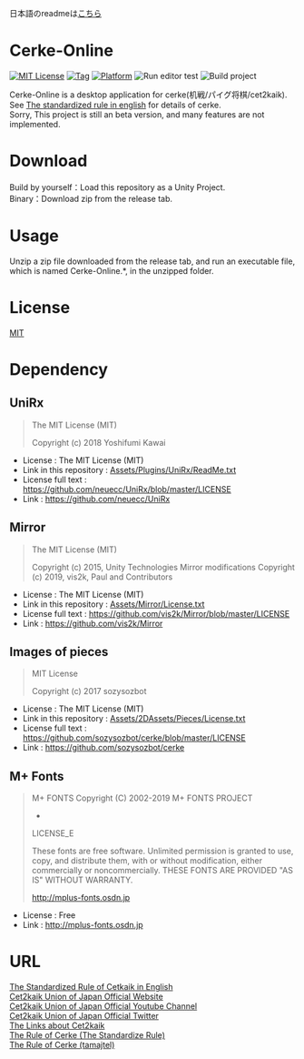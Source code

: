 日本語のreadmeは[こちら](README.md)
# Cerke-Online
[![MIT License](https://img.shields.io/github/license/azarashi2931/Cerke-Online)](LICENSE)
[![Tag](https://img.shields.io/github/v/tag/azarashi2931/Cerke-Online)](../../releases)
[![Platform](https://img.shields.io/badge/platform-win--32%20|%20win--64%20|%20linux--64%20|%20osx--64-brightgreen)](LICENSE)
![Run editor test](https://github.com/azarashi2931/Cerke-Online/workflows/Run%20editor%20test/badge.svg?branch=master)
![Build project](https://github.com/azarashi2931/Cerke-Online/workflows/Build%20project/badge.svg?branch=master)
  
Cerke-Online is a desktop application for cerke(机戦/パイグ将棋/cet2kaik).  
See [The standardized rule in english](https://sites.google.com/view/cet2kaik/the-standardized-rule-in-english?authuser=0) for details of cerke.  
Sorry, This project is still an beta version, and many features are not implemented.

# Download
Build by yourself：Load this repository as a Unity Project.  
Binary：Download zip from the release tab.  

# Usage
Unzip a zip file downloaded from the release tab, and run an executable file, which is named Cerke-Online.*, in the unzipped folder.  

# License
[MIT](LICENSE)

# Dependency
## UniRx
>The MIT License (MIT)
>
>Copyright (c) 2018 Yoshifumi Kawai
+ License : The MIT License (MIT)
+ Link in this repository : [Assets/Plugins/UniRx/ReadMe.txt](Assets/Plugins/UniRx/ReadMe.txt)
+ License full text : https://github.com/neuecc/UniRx/blob/master/LICENSE
+ Link : https://github.com/neuecc/UniRx  

## Mirror
>The MIT License (MIT)
>
>Copyright (c) 2015, Unity Technologies
>Mirror modifications Copyright (c) 2019, vis2k, Paul and Contributors
+ License : The MIT License (MIT)
+ Link in this repository : [Assets/Mirror/License.txt](Assets/Mirror/License.txt)
+ License full text : https://github.com/vis2k/Mirror/blob/master/LICENSE
+ Link : https://github.com/vis2k/Mirror  

## Images of pieces
>MIT License
>
>Copyright (c) 2017 sozysozbot
+ License : The MIT License (MIT)
+ Link in this repository : [Assets/2DAssets/Pieces/License.txt](Assets/2DAssets/Pieces/License.txt)
+ License full text : https://github.com/sozysozbot/cerke/blob/master/LICENSE
+ Link : https://github.com/sozysozbot/cerke

## M+ Fonts
>M+ FONTS                                Copyright (C) 2002-2019 M+ FONTS PROJECT
>
>-
>
>LICENSE_E
>
>
>
>
>These fonts are free software.
>Unlimited permission is granted to use, copy, and distribute them, with
>or without modification, either commercially or noncommercially.
>THESE FONTS ARE PROVIDED "AS IS" WITHOUT WARRANTY.
>
>
>http://mplus-fonts.osdn.jp
>
+ License : Free
+ Link : http://mplus-fonts.osdn.jp

# URL
[The Standardized Rule of Cetkaik in English](https://github.com/sozysozbot/cerke/blob/master/y1_huap1_summary_en.pdf)  
[Cet2kaik Union of Japan Official Website](https://sites.google.com/view/cet2kaik/トップページ?authuser=0)  
[Cet2kaik Union of Japan Official Youtube Channel](https://www.youtube.com/channel/UCdjFUR1MvJ-oExWUKlY2M8A)  
[Cet2kaik Union of Japan Official Twitter](https://twitter.com/cet2kaik)  
[The Links about Cet2kaik](https://sozysozbot.github.io/cerke/)  
[The Rule of Cerke (The Standardize Rule)](https://github.com/sozysozbot/cerke/blob/master/y1_huap1_summary.pdf)  
[The Rule of Cerke (tamajtel)](https://drive.google.com/file/d/1GMnbM5yeqwySTRimGzk-Hvr1eKxo8le6/view)  
